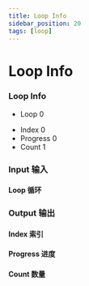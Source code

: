 ```yaml
---
title: Loop Info
sidebar_position: 20
tags: [loop]
---
```


# Loop Info

<div className="patch-container">
    <div className="patch processor">
        <h3>Loop Info</h3>
        <ul className="inputs">
            <li>Loop <span>0</span></li>
        </ul>
        <ul className="outputs">
            <li>Index <span>0</span></li>
            <li>Progress <span>0</span></li> 
            <li>Count <span>1</span></li>
        </ul>
    </div>
</div>

<div className="port-descriptions">
<div className="inputs">

### Input 输入

#### Loop 循环

</div>
<div className="outputs">

### Output 输出

#### Index 索引

#### Progress 进度

#### Count 数量


</div>
</div>